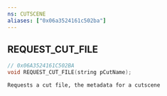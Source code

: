 ```yaml
---
ns: CUTSCENE
aliases: ["0x06a3524161c502ba"]
---
```

## REQUEST_CUT_FILE

```c
// 0x06A3524161C502BA
void REQUEST_CUT_FILE(string pCutName);
```

```
Requests a cut file, the metadata for a cutscene
```
